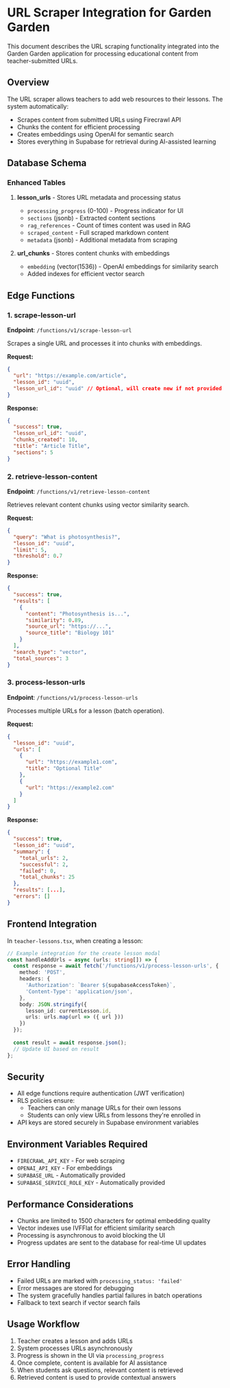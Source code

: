 # URL Scraper Integration for Garden Garden

This document describes the URL scraping functionality integrated into the Garden Garden application for processing educational content from teacher-submitted URLs.

## Overview

The URL scraper allows teachers to add web resources to their lessons. The system automatically:
- Scrapes content from submitted URLs using Firecrawl API
- Chunks the content for efficient processing
- Creates embeddings using OpenAI for semantic search
- Stores everything in Supabase for retrieval during AI-assisted learning

## Database Schema

### Enhanced Tables

1. **lesson_urls** - Stores URL metadata and processing status
   - `processing_progress` (0-100) - Progress indicator for UI
   - `sections` (jsonb) - Extracted content sections
   - `rag_references` - Count of times content was used in RAG
   - `scraped_content` - Full scraped markdown content
   - `metadata` (jsonb) - Additional metadata from scraping

2. **url_chunks** - Stores content chunks with embeddings
   - `embedding` (vector(1536)) - OpenAI embeddings for similarity search
   - Added indexes for efficient vector search

## Edge Functions

### 1. scrape-lesson-url
**Endpoint**: `/functions/v1/scrape-lesson-url`

Scrapes a single URL and processes it into chunks with embeddings.

**Request:**
```json
{
  "url": "https://example.com/article",
  "lesson_id": "uuid",
  "lesson_url_id": "uuid" // Optional, will create new if not provided
}
```

**Response:**
```json
{
  "success": true,
  "lesson_url_id": "uuid",
  "chunks_created": 10,
  "title": "Article Title",
  "sections": 5
}
```

### 2. retrieve-lesson-content
**Endpoint**: `/functions/v1/retrieve-lesson-content`

Retrieves relevant content chunks using vector similarity search.

**Request:**
```json
{
  "query": "What is photosynthesis?",
  "lesson_id": "uuid",
  "limit": 5,
  "threshold": 0.7
}
```

**Response:**
```json
{
  "success": true,
  "results": [
    {
      "content": "Photosynthesis is...",
      "similarity": 0.89,
      "source_url": "https://...",
      "source_title": "Biology 101"
    }
  ],
  "search_type": "vector",
  "total_sources": 3
}
```

### 3. process-lesson-urls
**Endpoint**: `/functions/v1/process-lesson-urls`

Processes multiple URLs for a lesson (batch operation).

**Request:**
```json
{
  "lesson_id": "uuid",
  "urls": [
    {
      "url": "https://example1.com",
      "title": "Optional Title"
    },
    {
      "url": "https://example2.com"
    }
  ]
}
```

**Response:**
```json
{
  "success": true,
  "lesson_id": "uuid",
  "summary": {
    "total_urls": 2,
    "successful": 2,
    "failed": 0,
    "total_chunks": 25
  },
  "results": [...],
  "errors": []
}
```

## Frontend Integration

In `teacher-lessons.tsx`, when creating a lesson:

```typescript
// Example integration for the create lesson modal
const handleAddUrls = async (urls: string[]) => {
  const response = await fetch('/functions/v1/process-lesson-urls', {
    method: 'POST',
    headers: {
      'Authorization': `Bearer ${supabaseAccessToken}`,
      'Content-Type': 'application/json',
    },
    body: JSON.stringify({
      lesson_id: currentLesson.id,
      urls: urls.map(url => ({ url }))
    })
  });
  
  const result = await response.json();
  // Update UI based on result
};
```

## Security

- All edge functions require authentication (JWT verification)
- RLS policies ensure:
  - Teachers can only manage URLs for their own lessons
  - Students can only view URLs from lessons they're enrolled in
- API keys are stored securely in Supabase environment variables

## Environment Variables Required

- `FIRECRAWL_API_KEY` - For web scraping
- `OPENAI_API_KEY` - For embeddings
- `SUPABASE_URL` - Automatically provided
- `SUPABASE_SERVICE_ROLE_KEY` - Automatically provided

## Performance Considerations

- Chunks are limited to 1500 characters for optimal embedding quality
- Vector indexes use IVFFlat for efficient similarity search
- Processing is asynchronous to avoid blocking the UI
- Progress updates are sent to the database for real-time UI updates

## Error Handling

- Failed URLs are marked with `processing_status: 'failed'`
- Error messages are stored for debugging
- The system gracefully handles partial failures in batch operations
- Fallback to text search if vector search fails

## Usage Workflow

1. Teacher creates a lesson and adds URLs
2. System processes URLs asynchronously
3. Progress is shown in the UI via `processing_progress`
4. Once complete, content is available for AI assistance
5. When students ask questions, relevant content is retrieved
6. Retrieved content is used to provide contextual answers 